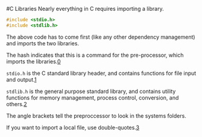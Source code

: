 #C Libraries
Nearly everything in C requires importing a library.

```C
#include <stdio.h>
#include <stdlib.h>
```

The above code has to come first (like any other dependency
management) and imports the two libraries.

The hash indicates that this is a command for the pre-processor,
which imports the libraries.[0]

`stdio.h` is the C standard library header, and contains
functions for file input and output.[1]

`stdlib.h` is the general purpose standard library, and contains
utility functions for memory management, process control, conversion,
and others.[2]

The angle brackets tell the preproccessor to look in the
systems folders.

If you want to import a local file, use double-quotes.[3]

[0]: http://msdn.microsoft.com/en-us/library/36k2cdd4(VS.80).aspx
[1]: http://en.wikibooks.org/wiki/C_Programming/C_Reference/stdio.h
[2]: http://en.wikibooks.org/wiki/C_Programming/C_Reference/stdlib.h
[3]: http://stackoverflow.com/questions/19088284/what-does-include-stdio-h-really-do-in-a-c-program

